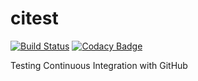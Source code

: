 # citest

[![Build Status](https://travis-ci.org/ctornau/citest.svg?branch=master)](https://travis-ci.org/ctornau/citest)
[![Codacy Badge](https://api.codacy.com/project/badge/Grade/659f34e7fb9b48a88da69372e6646910)](https://www.codacy.com/app/ctornau/citest?utm_source=github.com&amp;utm_medium=referral&amp;utm_content=ctornau/citest&amp;utm_campaign=Badge_Grade)


Testing Continuous Integration with GitHub
